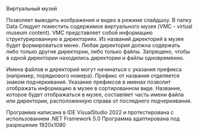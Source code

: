 Виртуальный музей

Позволяет выводить изображения и видео в режиме слайдшоу.
В папку Data Следует поместить содержимое виртуального музея (VMC - virtual museum content).
VMC представляет собой информацию структурированную в директориях. Из названий директорий в музее будет формироваться меню.
Любая директория должна содержать либо только другие директории, либо только файлы. 
Запрещено, чтобы в одной директории находились директории и файлы одновременно. 

Имена файлов и директорий могут начинаться с указания префикса (например, порядкового номера). Префикс от названия отделяется знаком подчеркивания.
Указание префиксов в именах позволит отображать информацию в музее в сортированном виде.
Название, которое будет отображаться в музее, составляет часть имени файла или директории, расположенную справа от последнего подчеркивания.

Программа написана в IDE VisualStudio 2022 и протестирована с использованием .NET Framework 5.0
Программа адаптирована под разрешение 1920х1080
